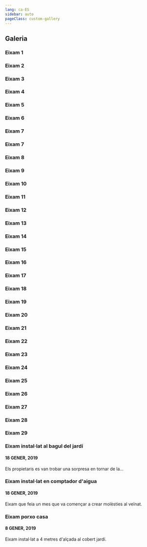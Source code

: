 ```yaml
---
lang: ca-ES
sidebar: auto
pageClass: custom-gallery
---
```


## Galeria


### Eixam 1
<blog-photos  :photos="['abejas1.jpg']"/>

### Eixam 2
<blog-photos  :photos="['abejas2.jpg']"/>

### Eixam 3
<blog-photos  :photos="['abejas3.jpg']"/>

### Eixam 4
<blog-photos  :photos="['abejas4.jpg']"/>

### Eixam 5
<blog-photos  :photos="['abejas5.jpg']"/>

### Eixam 6
<blog-photos  :photos="['abejas6.jpg']"/>

### Eixam 7
<blog-photos  :photos="['abejas7.jpg']"/>

### Eixam 7
<blog-photos  :photos="['abejas8.jpg']"/>

### Eixam 8
<blog-photos  :photos="['serie2-1.jpg']"/>

### Eixam 9
<blog-photos  :photos="['serie2-2.jpg']"/>

### Eixam 10
<blog-photos  :photos="['serie2-3.jpg']"/>

### Eixam 11
<blog-photos  :photos="['serie2-4.jpg']"/>

### Eixam 12
<blog-photos  :photos="['serie2-5.jpg']"/>

### Eixam 13
<blog-photos  :photos="['serie2-6.jpg']"/>

### Eixam 14
<blog-photos  :photos="['serie2-7.jpg']"/>

### Eixam 15
<blog-photos  :photos="['serie2-8.jpg']"/>

### Eixam 16
<blog-photos  :photos="['serie2-9.jpg']"/>

### Eixam 17
<blog-photos  :photos="['serie3-1.jpg']"/>

### Eixam 18
<blog-photos  :photos="['serie3-2.jpg']"/>

### Eixam 19
<blog-photos  :photos="['serie3-3.jpg']"/>

### Eixam 20
<blog-photos  :photos="['serie3-4.jpg']"/>

### Eixam 21
<blog-photos  :photos="['serie3-5.jpg']"/>

### Eixam 22
<blog-photos  :photos="['serie3-6.jpg']"/>

### Eixam 23
<blog-photos  :photos="['serie3-7.jpg']"/>

### Eixam 24
<blog-photos  :photos="['serie3-8.jpg']"/>


### Eixam 25
<blog-photos  :photos="['serie4-1.jpg']"/>

### Eixam 26
<blog-photos  :photos="['serie4-2.jpg']"/>

### Eixam 27
<blog-photos  :photos="['serie4-3.jpg']"/>

### Eixam 28
<blog-photos  :photos="['serie4-4.jpg']"/>

### Eixam 29
<blog-photos  :photos="['serie4-5.jpg']"/>



### Eixam instal·lat al bagul del jardí
#### 18 GENER, 2019
Els propietaris es van trobar una sorpresa en tornar de la…
<blog-photos :photos="['banco_exterior-1-768x576.jpeg']"/>

### Eixam instal·lat en comptador d'aigua
#### 18 GENER, 2019
Eixam que feia un mes que va començar a crear molèsties al veïnat.
<blog-photos :photos="['arqueta_agua-3-768x461.jpeg']"/>

### Eixam porxo casa
#### 8 GENER, 2019
Eixam instal·lat a 4 metres d'alçada al cobert jardí.
<blog-photos :photos="['cobertizo.jpeg']"/>